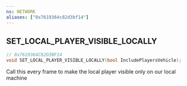 ```yaml
---
ns: NETWORK
aliases: ["0x7619364c82d3bf14"]
---
```

## SET_LOCAL_PLAYER_VISIBLE_LOCALLY

```c
// 0x7619364C82D3BF14
void SET_LOCAL_PLAYER_VISIBLE_LOCALLY(bool IncludePlayersVehicle);
```

Call this every frame to make the local player visible only on our local machine

